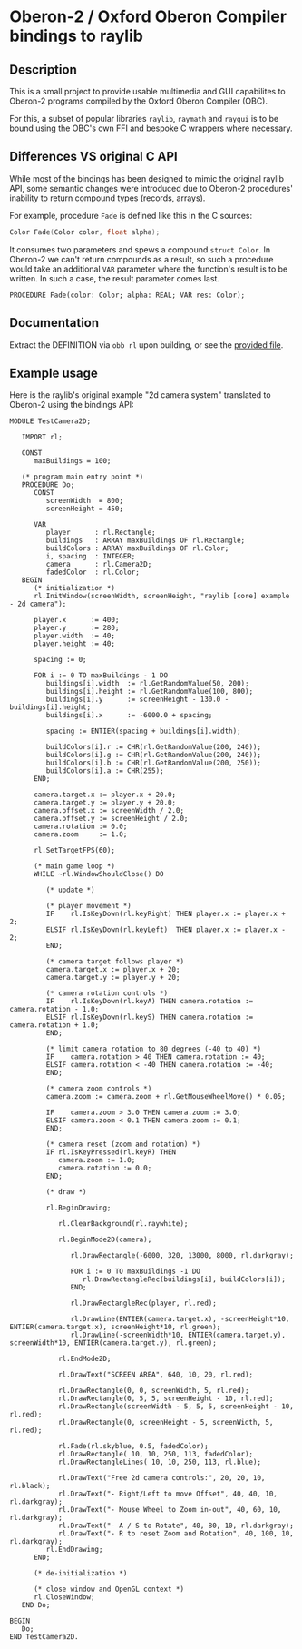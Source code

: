 # Oberon-2 / Oxford Oberon Compiler bindings to raylib

## Description
This is a small project to provide usable multimedia and GUI capabilites to 
Oberon-2 programs compiled by the Oxford Oberon Compiler (OBC).

For this, a subset of popular libraries `raylib`, `raymath` and `raygui` is
to be bound using the OBC's own FFI and bespoke C wrappers where necessary.

## Differences VS original C API
While most of the bindings has been designed to mimic the original raylib API, some semantic changes were introduced due to Oberon-2 procedures' inability to return compound types (records, arrays).

For example, procedure `Fade` is defined like this in the C sources:

``` c
Color Fade(Color color, float alpha);
```

It consumes two parameters and spews a compound `struct Color`. In Oberon-2 we can't return compounds as a result, so such a procedure would take an additional `VAR` parameter where the function's result is to be written. In such a case, the result parameter comes last.

``` oberon
PROCEDURE Fade(color: Color; alpha: REAL; VAR res: Color);
```

## Documentation
Extract the DEFINITION via `obb rl` upon building, or see the [provided file](rl.def).

## Example usage
Here is the raylib's original example "2d camera system" translated to Oberon-2 using the bindings API:

``` oberon
MODULE TestCamera2D;

   IMPORT rl;

   CONST
      maxBuildings = 100;

   (* program main entry point *)
   PROCEDURE Do;
      CONST
         screenWidth  = 800;
         screenHeight = 450;
      
      VAR
         player      : rl.Rectangle;
         buildings   : ARRAY maxBuildings OF rl.Rectangle;
         buildColors : ARRAY maxBuildings OF rl.Color;
         i, spacing  : INTEGER;
         camera      : rl.Camera2D;
         fadedColor  : rl.Color;
   BEGIN
      (* initialization *)
      rl.InitWindow(screenWidth, screenHeight, "raylib [core] example - 2d camera");

      player.x      := 400;
      player.y      := 280;
      player.width  := 40;
      player.height := 40;

      spacing := 0;

      FOR i := 0 TO maxBuildings - 1 DO
         buildings[i].width  := rl.GetRandomValue(50, 200);
         buildings[i].height := rl.GetRandomValue(100, 800);
         buildings[i].y      := screenHeight - 130.0 - buildings[i].height;
         buildings[i].x      := -6000.0 + spacing;

         spacing := ENTIER(spacing + buildings[i].width);

         buildColors[i].r := CHR(rl.GetRandomValue(200, 240));
         buildColors[i].g := CHR(rl.GetRandomValue(200, 240));
         buildColors[i].b := CHR(rl.GetRandomValue(200, 250));
         buildColors[i].a := CHR(255);
      END;

      camera.target.x := player.x + 20.0;
      camera.target.y := player.y + 20.0;
      camera.offset.x := screenWidth / 2.0;
      camera.offset.y := screenHeight / 2.0;
      camera.rotation := 0.0;
      camera.zoom     := 1.0;

      rl.SetTargetFPS(60);

      (* main game loop *)
      WHILE ~rl.WindowShouldClose() DO

         (* update *)

         (* player movement *)
         IF    rl.IsKeyDown(rl.keyRight) THEN player.x := player.x + 2;
         ELSIF rl.IsKeyDown(rl.keyLeft)  THEN player.x := player.x - 2;
         END;

         (* camera target follows player *)
         camera.target.x := player.x + 20;
         camera.target.y := player.y + 20;

         (* camera rotation controls *)
         IF    rl.IsKeyDown(rl.keyA) THEN camera.rotation := camera.rotation - 1.0;
         ELSIF rl.IsKeyDown(rl.keyS) THEN camera.rotation := camera.rotation + 1.0;
         END;

         (* limit camera rotation to 80 degrees (-40 to 40) *)
         IF    camera.rotation > 40 THEN camera.rotation := 40;
         ELSIF camera.rotation < -40 THEN camera.rotation := -40;
         END;

         (* camera zoom controls *)
         camera.zoom := camera.zoom + rl.GetMouseWheelMove() * 0.05;

         IF    camera.zoom > 3.0 THEN camera.zoom := 3.0;
         ELSIF camera.zoom < 0.1 THEN camera.zoom := 0.1;
         END;

         (* camera reset (zoom and rotation) *)
         IF rl.IsKeyPressed(rl.keyR) THEN
            camera.zoom := 1.0;
            camera.rotation := 0.0;
         END;

         (* draw *)

         rl.BeginDrawing;
            
            rl.ClearBackground(rl.raywhite);

            rl.BeginMode2D(camera);
               
               rl.DrawRectangle(-6000, 320, 13000, 8000, rl.darkgray);
            
               FOR i := 0 TO maxBuildings -1 DO
                  rl.DrawRectangleRec(buildings[i], buildColors[i]);
               END;

               rl.DrawRectangleRec(player, rl.red);

               rl.DrawLine(ENTIER(camera.target.x), -screenHeight*10, ENTIER(camera.target.x), screenHeight*10, rl.green);
               rl.DrawLine(-screenWidth*10, ENTIER(camera.target.y), screenWidth*10, ENTIER(camera.target.y), rl.green);
            
            rl.EndMode2D;
            
            rl.DrawText("SCREEN AREA", 640, 10, 20, rl.red);

            rl.DrawRectangle(0, 0, screenWidth, 5, rl.red);
            rl.DrawRectangle(0, 5, 5, screenHeight - 10, rl.red);
            rl.DrawRectangle(screenWidth - 5, 5, 5, screenHeight - 10, rl.red);
            rl.DrawRectangle(0, screenHeight - 5, screenWidth, 5, rl.red);

            rl.Fade(rl.skyblue, 0.5, fadedColor);
            rl.DrawRectangle( 10, 10, 250, 113, fadedColor);
            rl.DrawRectangleLines( 10, 10, 250, 113, rl.blue);

            rl.DrawText("Free 2d camera controls:", 20, 20, 10, rl.black);
            rl.DrawText("- Right/Left to move Offset", 40, 40, 10, rl.darkgray);
            rl.DrawText("- Mouse Wheel to Zoom in-out", 40, 60, 10, rl.darkgray);
            rl.DrawText("- A / S to Rotate", 40, 80, 10, rl.darkgray);
            rl.DrawText("- R to reset Zoom and Rotation", 40, 100, 10, rl.darkgray);
         rl.EndDrawing;
      END;

      (* de-initialization *)

      (* close window and OpenGL context *)
      rl.CloseWindow;
   END Do;

BEGIN
   Do;
END TestCamera2D.
```